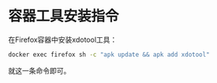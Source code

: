 # 容器工具安装指令

在Firefox容器中安装xdotool工具：

```bash
docker exec firefox sh -c "apk update && apk add xdotool"
```

就这一条命令即可。